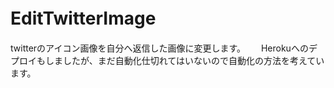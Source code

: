 # EditTwitterImage　　
twitterのアイコン画像を自分へ返信した画像に変更します。　　
Herokuへのデプロイもしましたが、まだ自動化仕切れてはいないので自動化の方法を考えています。
